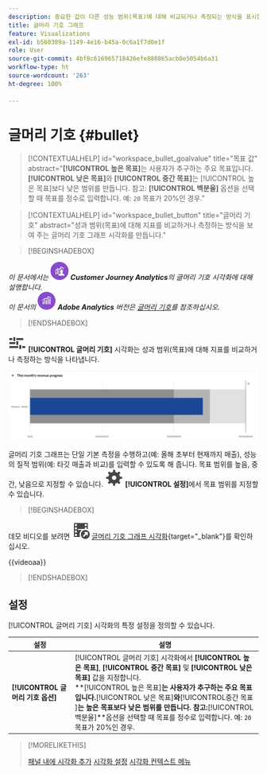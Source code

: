 ```yaml
---
description: 중요한 값이 다른 성능 범위(목표)에 대해 비교되거나 측정되는 방식을 표시합니다.
title: 글머리 기호 그래프
feature: Visualizations
exl-id: b560389a-1149-4e16-b45a-0c6a1f7d0e1f
role: User
source-git-commit: 4bf8c616965718426efe880865acb0e5054b6a31
workflow-type: ht
source-wordcount: '263'
ht-degree: 100%

---
```


# 글머리 기호 {#bullet}

<!-- markdownlint-disable MD034 -->

>[!CONTEXTUALHELP]
>id="workspace_bullet_goalvalue"
>title="목표 값"
>abstract="**[!UICONTROL 높은 목표]**&#x200B;는 사용자가 추구하는 주요 목표입니다. **[!UICONTROL 낮은 목표]**&#x200B;와 **[!UICONTROL 중간 목표]**&#x200B;는 [!UICONTROL 높은 목표]보다 낮은 범위를 만듭니다. 참고: **[!UICONTROL 백분율]** 옵션을 선택할 때 목표를 정수로 입력합니다. 예: `20` 목표가 20%인 경우."

<!-- markdownlint-enable MD034 -->

<!-- markdownlint-disable MD034 -->

>[!CONTEXTUALHELP]
>id="workspace_bullet_button"
>title="글머리 기호"
>abstract="성과 범위(목표)에 대해 지표를 비교하거나 측정하는 방식을 보여 주는 글머리 기호 그래프 시각화를 만듭니다."

<!-- markdownlint-enable MD034 -->

>[!BEGINSHADEBOX]

_이 문서에서는_ ![CustomerJourneyAnalytics](/help/assets/icons/CustomerJourneyAnalytics.svg) _**Customer Journey Analytics**&#x200B;의 글머리 기호 시각화에 대해 설명합니다._<br/>_이 문서의_ ![AdobeAnalytics](/help/assets/icons/AdobeAnalytics.svg) _**Adobe Analytics** 버전은 [글머리 기호](https://experienceleague.adobe.com/ko/docs/analytics/analyze/analysis-workspace/visualizations/bullet-graph)를 참조하십시오._

>[!ENDSHADEBOX]

![GraphBullet](/help/assets/icons/GraphBullet.svg) **[!UICONTROL 글머리 기호]** 시각화는 성과 범위(목표)에 대해 지표를 비교하거나 측정하는 방식을 나타냅니다.

![글머리 기호 그래프 시각화](assets/bullet.png)

글머리 기호 그래프는 단일 기본 측정을 수행하고(예: 올해 초부터 현재까지 매출), 성능의 질적 범위(예: 타깃 매출과 비교)를 입력할 수 있도록 해 줍니다. 목표 범위를 높음, 중간, 낮음으로 지정할 수 있습니다. ![설정](/help/assets/icons/Setting.svg) **[!UICONTROL 설정]**&#x200B;에서 목표 범위를 지정할 수 있습니다.

>[!BEGINSHADEBOX]

데모 비디오를 보려면 ![VideoCheckedOut](/help/assets/icons/VideoCheckedOut.svg) [글머리 기호 그래프 시각화](https://video.tv.adobe.com/v/23989/?quality=12/?quality=12&learn=on){target="_blank"}를 확인하십시오.

{{videoaa}}

>[!ENDSHADEBOX]


## 설정

[!UICONTROL 글머리 기호] 시각화의 특정 설정을 정의할 수 있습니다.

| 설정 | 설명 |
|---|---|
| **[!UICONTROL 글머리 기호 옵션]** | [!UICONTROL 글머리 기호] 시각화에서 **[!UICONTROL 높은 목표]**, **[!UICONTROL 중간 목표]** 및 **[!UICONTROL 낮은 목표]** 값을 지정합니다. <br/>**[!UICONTROL 높은 목표&#x200B;]**는 사용자가 추구하는 주요 목표입니다.**[!UICONTROL &#x200B;낮은 목표&#x200B;]**와**[!UICONTROL &#x200B;중간 목표&#x200B;]**는 높은 목표보다 낮은 범위를 만듭니다. 참고:**[!UICONTROL &#x200B;백분율&#x200B;]**옵션을 선택할 때 목표를 정수로 입력합니다. 예: `20` 목표가 20%인 경우. |

>[!MORELIKETHIS]
>
>[패널 내에 시각화 추가](/help/analysis-workspace/visualizations/freeform-analysis-visualizations.md#add-visualizations-to-a-panel)
>[시각화 설정](/help/analysis-workspace/visualizations/freeform-analysis-visualizations.md#settings)
>[시각화 컨텍스트 메뉴](/help/analysis-workspace/visualizations/freeform-analysis-visualizations.md#context-menu)
>

